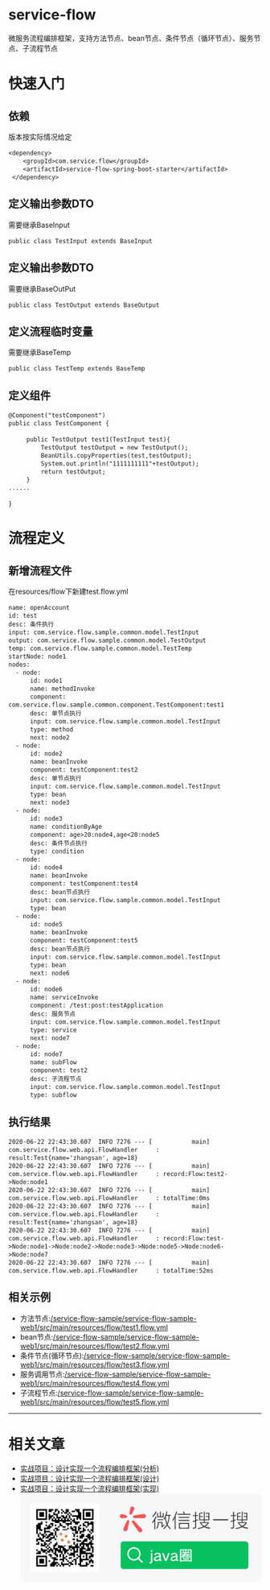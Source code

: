 # service-flow
微服务流程编排框架，支持方法节点、bean节点、条件节点（循环节点）、服务节点、子流程节点

# 快速入门
## 依赖
版本按实际情况给定
```
<dependency>
    <groupId>com.service.flow</groupId>
    <artifactId>service-flow-spring-boot-starter</artifactId>
 </dependency>
```

## 定义输出参数DTO
需要继承BaseInput
```
public class TestInput extends BaseInput
```
## 定义输出参数DTO
需要继承BaseOutPut
```
public class TestOutput extends BaseOutput
```
## 定义流程临时变量
需要继承BaseTemp
```
public class TestTemp extends BaseTemp
```
## 定义组件
```
@Component("testComponent")
public class TestComponent {

     public TestOutput test1(TestInput test){
         TestOutput testOutput = new TestOutput();
         BeanUtils.copyProperties(test,testOutput);
         System.out.println("1111111111"+testOutput);
         return testOutput;
     }
......

}
```
# 流程定义
## 新增流程文件
在resources/flow下新建test.flow.yml
```
name: openAccount
id: test
desc: 条件执行
input: com.service.flow.sample.common.model.TestInput
output: com.service.flow.sample.common.model.TestOutput
temp: com.service.flow.sample.common.model.TestTemp
startNode: node1
nodes:
  - node:
      id: node1
      name: methodInvoke
      component: com.service.flow.sample.common.component.TestComponent:test1
      desc: 单节点执行
      input: com.service.flow.sample.common.model.TestInput
      type: method
      next: node2
  - node:
      id: node2
      name: beanInvoke
      component: testComponent:test2
      desc: 单节点执行
      input: com.service.flow.sample.common.model.TestInput
      type: bean
      next: node3
  - node:
      id: node3
      name: conditionByAge
      component: age>20:node4,age<20:node5
      desc: 条件节点执行
      type: condition
  - node:
      id: node4
      name: beanInvoke
      component: testComponent:test4
      desc: bean节点执行
      input: com.service.flow.sample.common.model.TestInput
      type: bean
  - node:
      id: node5
      name: beanInvoke
      component: testComponent:test5
      desc: bean节点执行
      input: com.service.flow.sample.common.model.TestInput
      type: bean
      next: node6
  - node:
      id: node6
      name: serviceInvoke
      component: /test:post:testApplication
      desc: 服务节点
      input: com.service.flow.sample.common.model.TestInput
      type: service
      next: node7
  - node:
      id: node7
      name: subFlow
      component: test2
      desc: 子流程节点
      input: com.service.flow.sample.common.model.TestInput
      type: subflow
```
## 执行结果
```
2020-06-22 22:43:30.607  INFO 7276 --- [           main] com.service.flow.web.api.FlowHandler     : result:Test{name='zhangsan', age=18}
2020-06-22 22:43:30.607  INFO 7276 --- [           main] com.service.flow.web.api.FlowHandler     : record:Flow:test2->Node:node1
2020-06-22 22:43:30.607  INFO 7276 --- [           main] com.service.flow.web.api.FlowHandler     : totalTime:0ms
2020-06-22 22:43:30.607  INFO 7276 --- [           main] com.service.flow.web.api.FlowHandler     : result:Test{name='zhangsan', age=18}
2020-06-22 22:43:30.607  INFO 7276 --- [           main] com.service.flow.web.api.FlowHandler     : record:Flow:test->Node:node1->Node:node2->Node:node3->Node:node5->Node:node6->Node:node7
2020-06-22 22:43:30.607  INFO 7276 --- [           main] com.service.flow.web.api.FlowHandler     : totalTime:52ms

```
## 相关示例
* 方法节点:[/service-flow-sample/service-flow-sample-web1/src/main/resources/flow/test1.flow.yml](/service-flow-sample/service-flow-sample-web1/src/main/resources/flow/test1.flow.yml)
* bean节点:[/service-flow-sample/service-flow-sample-web1/src/main/resources/flow/test2.flow.yml](/service-flow-sample/service-flow-sample-web1/src/main/resources/flow/test2.flow.yml)
* 条件节点(循环节点):[/service-flow-sample/service-flow-sample-web1/src/main/resources/flow/test3.flow.yml](/service-flow-sample/service-flow-sample-web1/src/main/resources/flow/test3.flow.yml)
* 服务调用节点:[/service-flow-sample/service-flow-sample-web1/src/main/resources/flow/test4.flow.yml](/service-flow-sample/service-flow-sample-web1/src/main/resources/flow/test4.flow.yml)
* 子流程节点:[/service-flow-sample/service-flow-sample-web1/src/main/resources/flow/test5.flow.yml](/service-flow-sample/service-flow-sample-web1/src/main/resources/flow/test5.flow.yml)

---------------------------------------------------------------------------------------------------------
# 相关文章
* [实战项目：设计实现一个流程编排框架(分析)](https://mp.weixin.qq.com/s/veLQZJqYNKbYvuCi7Pf_nA)
* [实战项目：设计实现一个流程编排框架(设计)](https://mp.weixin.qq.com/s/vL_ExJci7eiym9aizChtAQ)
* [实战项目：设计实现一个流程编排框架(实现)](https://mp.weixin.qq.com/s/2MOWIZ4emkQltEgFzja4SA)
![wechat](/doc/wechat.jpg)
